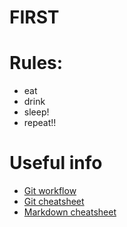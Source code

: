# FIRST


# Rules:
- eat
- drink
- sleep!
- repeat!!

# Useful info

* [Git workflow](https://www.atlassian.com/git/tutorials/comparing-workflows/gitflow-workflow)
* [Git cheatsheet](https://dev.to/dhruv/essential-git-commands-every-developer-should-know-2fl)
* [Markdown cheatsheet](https://github.com/adam-p/markdown-here/wiki/Markdown-Cheatsheet)
